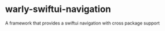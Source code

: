 # warly-swiftui-navigation
A framework that provides a swiftui navigation with cross package support
